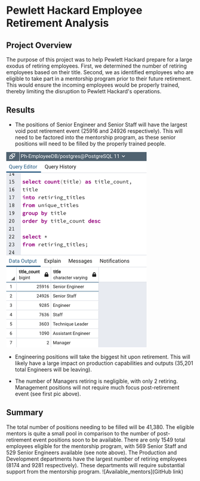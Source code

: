 # Pewlett Hackard Employee Retirement Analysis
## Project Overview
The purpose of this project was to help Pewlett Hackard prepare for a large exodus of retiring employees. First, we determined the number of retiring employees based on their title. Second, we as identified employees who are eligible to take part in a mentorship program prior to their future retirement. This would ensure the incoming employees would be properly trained, thereby limiting the disruption to Pewlett Hackard's operations.

## Results
- The positions of Senior Engineer and Senior Staff will have the largest void post retirement event (25916 and 24926 respectively). This will need to be factored into the mentorship program, as these senior positions will need to be filled by the properly trained people.

![Retiring_by_title](https://github.com/conorwhanson/Pewlett_Hackard_Analysis/blob/main/Data/retiring_titles.png)



- Engineering positions will take the biggest hit upon retirement. This will likely have a large impact on production capabilities and outputs (35,201 total Engineers will be leaving).

- The number of Managers retiring is negligible, with only 2 retiring. Management positions will not require much focus post-retirement event (see first pic above).

## Summary
The total number of positions needing to be filled will be 41,380. The eligible mentors is quite a small pool in comparison to the number of post-retirement event positions soon to be available. There are only 1549 total employees eligible for the mentorship program, with 569 Senior Staff and 529 Senior Engineers available (see note above). The Production and Development departments have the largest number of retiring employees (8174 and 9281 respectively). These departments will require substantial support from the mentorship program.
![Available_mentors](GitHub link)